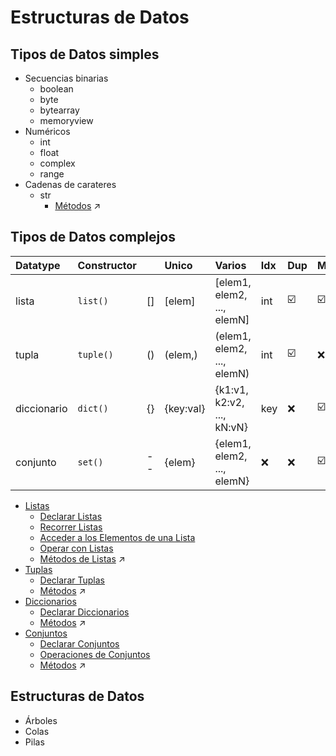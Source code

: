 # Estructuras de Datos

## Tipos de Datos simples
- Secuencias binarias
  - boolean
  - byte
  - bytearray
  - memoryview
- Numéricos
  - int
  - float
  - complex
  - range
- Cadenas de carateres
  - str
    - [Métodos](https://www.w3schools.com/python/python_ref_string.asp) :arrow_upper_right:


## Tipos de Datos complejos

| Datatype     | Constructor |    | Unico     | Varios                     | Idx | Dup | Mut |
|:-------------|:------------|:---|:----------|:---------------------------|:----|:----|:----|
| lista        | `list()`    | [] | [elem]    | [elem1, elem2, ..., elemN] | int | :ballot_box_with_check: | :ballot_box_with_check:  |
| tupla        | `tuple()`   | () | (elem,)   | (elem1, elem2, ..., elemN) | int | :ballot_box_with_check: | :x: |
| diccionario  | `dict()`    | {} | {key:val} | {k1:v1, k2:v2, ..., kN:vN} | key | :x: | :ballot_box_with_check:  |
| conjunto     | `set()`     | -- | {elem}    | {elem1, elem2, ..., elemN} | :x: | :x: | :ballot_box_with_check:  |

- [Listas](listas.md)
  - [Declarar Listas](listas.md#declarar-listas)
  - [Recorrer Listas](listas.md#recorrer-listas)
  - [Acceder a los Elementos de una Lista](listas.md#acceder-a-los-elementos-de-una-lista)
  - [Operar con Listas](listas.md#operar-con-listas)
  - [Métodos de Listas](https://www.w3schools.com/python/python_ref_list.asp) :arrow_upper_right:
- [Tuplas](tuplas.md)
  - [Declarar Tuplas](tuplas.md#declarar-tuplas)
  - [Métodos](https://www.w3schools.com/python/python_ref_tuple.asp) :arrow_upper_right:
- [Diccionarios](diccionarios.md)
  - [Declarar Diccionarios](diccionarios.md#declarar-diccionarios)
  - [Métodos](https://www.w3schools.com/python/python_ref_dictionary.asp) :arrow_upper_right:
- [Conjuntos](conjuntos.md)
  - [Declarar Conjuntos](conjuntos.md#declarar-conjuntos)
  - [Operaciones de Conjuntos](conjuntos.md#operaciones-de-conjuntos)
  - [Métodos](https://www.w3schools.com/python/python_ref_set.asp) :arrow_upper_right:

## Estructuras de Datos
- Árboles
- Colas
- Pilas
